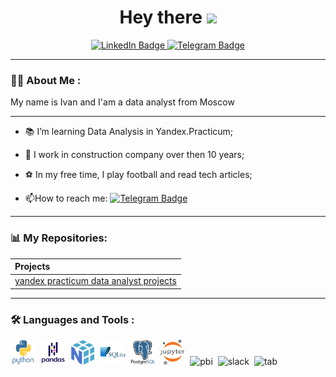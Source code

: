 <div id="header" align="center">
<h1>
  Hey there
  <img src="https://media.giphy.com/media/hvRJCLFzcasrR4ia7z/giphy.gif" width="30px"/>
</h1>

<div id="badges">
  <a href="https://www.linkedin.com/in/%D0%B8%D0%B2%D0%B0%D0%BD-%D1%88%D0%B8%D0%BA%D1%83%D0%BD%D0%BE%D0%B2-61b80648/">
    <img src="https://img.shields.io/badge/LinkedIn-blue?style=for-the-badge&logo=linkedin&logoColor=white" alt="LinkedIn Badge"/>
  </a>
  <a href="https://t.me/ishikunov">
    <img src="https://img.shields.io/badge/Telegram-blue?style=for-the-badge&logo=telegram&logoColor=white" alt="Telegram Badge"/>
  </a>
</div>
</div>

---

### :man_technologist: About Me :
My name is Ivan and I'am a data analyst from Moscow

---

- :books: I’m learning Data Analysis in Yandex.Practicum;

- :briefcase: I work in construction company over then 10 years;

- :soccer: In my free time, I play football and read tech articles;

- :mailbox:How to reach me: [![Telegram Badge](https://img.shields.io/badge/ishikunov-blue?style=flat&logo=Telegram&logoColor=white)](https://t.me/ishikunov)

---

### :bar_chart: My Repositories:

Projects |
:---------|
|[yandex practicum data analyst projects](https://github.com/shikunovip/practicum_yandex_data_analyst)|

---

### :hammer_and_wrench: Languages and Tools :

<div>
  <img src="https://raw.githubusercontent.com/devicons/devicon/1119b9f84c0290e0f0b38982099a2bd027a48bf1/icons/python/python-original-wordmark.svg" title="Python" alt="Python" width="40" height="40"/>&nbsp;
  <img src="https://raw.githubusercontent.com/devicons/devicon/1119b9f84c0290e0f0b38982099a2bd027a48bf1/icons/pandas/pandas-original-wordmark.svg"
title="Pandas" alt="Pandas" width="40" height="40"/>&nbsp; 
  <img src="https://raw.githubusercontent.com/devicons/devicon/1119b9f84c0290e0f0b38982099a2bd027a48bf1/icons/numpy/numpy-original.svg"
title="Numpy" alt="NumPy" width="40" height="40"/>&nbsp; 
  <img src="https://raw.githubusercontent.com/devicons/devicon/1119b9f84c0290e0f0b38982099a2bd027a48bf1/icons/sqlite/sqlite-original-wordmark.svg"
title="SQLite" alt="SQLite" width="40" height="40"/>&nbsp;  
  <img src="https://raw.githubusercontent.com/devicons/devicon/1119b9f84c0290e0f0b38982099a2bd027a48bf1/icons/postgresql/postgresql-original-wordmark.svg"
title="postgre" alt="postgre" width="40" height="40"/>&nbsp;   
  <img src="https://raw.githubusercontent.com/devicons/devicon/1119b9f84c0290e0f0b38982099a2bd027a48bf1/icons/jupyter/jupyter-original-wordmark.svg"
title="jupiter" alt="jupiter" width="40" height="40"/>&nbsp;  
   <img src="https://github.com/microsoft/PowerBI-Icons/blob/main/PNG/Power-BI.png"
title="pbi" alt="pbi" width="40" height="40"/>&nbsp;    
  <img src="https://upload.wikimedia.org/wikipedia/commons/thumb/d/d5/Slack_icon_2019.svg/2000px-Slack_icon_2019.svg.png"
title="slack" alt="slack" width="40" height="40"/>&nbsp;   
  <img src="https://upload.wikimedia.org/wikipedia/ru/0/06/Tableau_logo.svg"
title="tab" alt="tab" width="120" height="40"/>&nbsp; 
</div>
